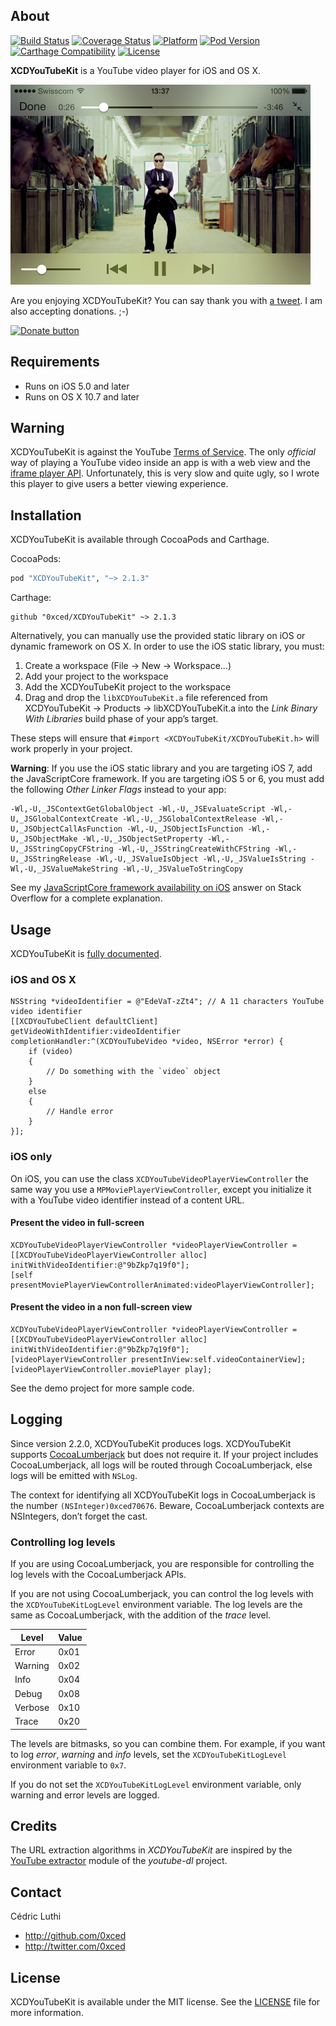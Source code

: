 ## About

[![Build Status](https://img.shields.io/travis/0xced/XCDYouTubeKit/develop.svg?style=flat)](https://travis-ci.org/0xced/XCDYouTubeKit)
[![Coverage Status](https://img.shields.io/coveralls/0xced/XCDYouTubeKit/develop.svg?style=flat)](https://coveralls.io/r/0xced/XCDYouTubeKit?branch=develop)
[![Platform](https://img.shields.io/cocoapods/p/XCDYouTubeKit.svg?style=flat)](http://cocoadocs.org/docsets/XCDYouTubeKit/)
[![Pod Version](https://img.shields.io/cocoapods/v/XCDYouTubeKit.svg?style=flat)](https://cocoapods.org/pods/XCDYouTubeKit)
[![Carthage Compatibility](https://img.shields.io/badge/carthage-✓-f2a77e.svg?style=flat)](https://github.com/Carthage/Carthage/)
[![License](https://img.shields.io/cocoapods/l/XCDYouTubeKit.svg?style=flat)](LICENSE)

**XCDYouTubeKit** is a YouTube video player for iOS and OS X.

<img src="Screenshots/XCDYouTubeVideoPlayerViewController.png" width="480" height="320">

Are you enjoying XCDYouTubeKit? You can say thank you with [a tweet](https://twitter.com/intent/tweet?text=%400xced%20Thank%20you%20for%20XCDYouTubeKit%2E). I am also accepting donations. ;-)

[![Donate button](https://www.paypalobjects.com/en_US/i/btn/btn_donateCC_LG.gif)](https://www.paypal.com/cgi-bin/webscr?cmd=_s-xclick&hosted_button_id=MGEPRSNQFMV3W)

## Requirements

- Runs on iOS 5.0 and later
- Runs on OS X 10.7 and later

## Warning

XCDYouTubeKit is against the YouTube [Terms of Service](https://www.youtube.com/t/terms). The only *official* way of playing a YouTube video inside an app is with a web view and the [iframe player API](https://developers.google.com/youtube/iframe_api_reference). Unfortunately, this is very slow and quite ugly, so I wrote this player to give users a better viewing experience.

## Installation

XCDYouTubeKit is available through CocoaPods and Carthage.

CocoaPods:
```ruby
pod "XCDYouTubeKit", "~> 2.1.3"
```

Carthage:
```objc
github "0xced/XCDYouTubeKit" ~> 2.1.3
```

Alternatively, you can manually use the provided static library on iOS or dynamic framework on OS X. In order to use the iOS static library, you must:

1. Create a workspace (File → New → Workspace…)
2. Add your project to the workspace
3. Add the XCDYouTubeKit project to the workspace
4. Drag and drop the `libXCDYouTubeKit.a` file referenced from XCDYouTubeKit → Products → libXCDYouTubeKit.a into the *Link Binary With Libraries* build phase of your app’s target.

These steps will ensure that `#import <XCDYouTubeKit/XCDYouTubeKit.h>` will work properly in your project.

**Warning**: If you use the iOS static library and you are targeting iOS 7, add the JavaScriptCore framework. If you are targeting iOS 5 or 6, you must add the following *Other Linker Flags* instead to your app:

```
-Wl,-U,_JSContextGetGlobalObject -Wl,-U,_JSEvaluateScript -Wl,-U,_JSGlobalContextCreate -Wl,-U,_JSGlobalContextRelease -Wl,-U,_JSObjectCallAsFunction -Wl,-U,_JSObjectIsFunction -Wl,-U,_JSObjectMake -Wl,-U,_JSObjectSetProperty -Wl,-U,_JSStringCopyCFString -Wl,-U,_JSStringCreateWithCFString -Wl,-U,_JSStringRelease -Wl,-U,_JSValueIsObject -Wl,-U,_JSValueIsString -Wl,-U,_JSValueMakeString -Wl,-U,_JSValueToStringCopy
```

See my [JavaScriptCore framework availability on iOS](http://stackoverflow.com/questions/23514579/javascriptcore-framework-availability-on-ios/23514580#23514580) answer on Stack Overflow for a complete explanation.


## Usage

XCDYouTubeKit is [fully documented](http://cocoadocs.org/docsets/XCDYouTubeKit/).

### iOS and OS X

```objc
NSString *videoIdentifier = @"EdeVaT-zZt4"; // A 11 characters YouTube video identifier
[[XCDYouTubeClient defaultClient] getVideoWithIdentifier:videoIdentifier completionHandler:^(XCDYouTubeVideo *video, NSError *error) {
	if (video)
	{
		// Do something with the `video` object
	}
	else
	{
		// Handle error
	}
}];
```

### iOS only

On iOS, you can use the class `XCDYouTubeVideoPlayerViewController` the same way you use a `MPMoviePlayerViewController`, except you initialize it with a YouTube video identifier instead of a content URL.

#### Present the video in full-screen

```objc
XCDYouTubeVideoPlayerViewController *videoPlayerViewController = [[XCDYouTubeVideoPlayerViewController alloc] initWithVideoIdentifier:@"9bZkp7q19f0"];
[self presentMoviePlayerViewControllerAnimated:videoPlayerViewController];
```

#### Present the video in a non full-screen view

```objc
XCDYouTubeVideoPlayerViewController *videoPlayerViewController = [[XCDYouTubeVideoPlayerViewController alloc] initWithVideoIdentifier:@"9bZkp7q19f0"];
[videoPlayerViewController presentInView:self.videoContainerView];
[videoPlayerViewController.moviePlayer play];
```

See the demo project for more sample code.

## Logging

Since version 2.2.0, XCDYouTubeKit produces logs. XCDYouTubeKit supports [CocoaLumberjack](https://github.com/CocoaLumberjack/CocoaLumberjack) but does not require it. If your project includes CocoaLumberjack, all logs will be routed through CocoaLumberjack, else logs will be emitted with `NSLog`.

The context for identifying all XCDYouTubeKit logs in CocoaLumberjack is the number `(NSInteger)0xced70676`. Beware, CocoaLumberjack contexts are NSIntegers, don’t forget the cast.

### Controlling log levels

If you are using CocoaLumberjack, you are responsible for controlling the log levels with the CocoaLumberjack APIs.

If you are not using CocoaLumberjack, you can control the log levels with the `XCDYouTubeKitLogLevel` environment variable. The log levels are the same as CocoaLumberjack, with the addition of the *trace* level.

Level   | Value
--------|------
Error   | 0x01
Warning | 0x02
Info    | 0x04
Debug   | 0x08
Verbose | 0x10
Trace   | 0x20
 
The levels are bitmasks, so you can combine them. For example, if you want to log *error*, *warning* and *info* levels, set the `XCDYouTubeKitLogLevel` environment variable to `0x7`.

If you do not set the `XCDYouTubeKitLogLevel` environment variable, only warning and error levels are logged.

## Credits

The URL extraction algorithms in *XCDYouTubeKit* are inspired by the [YouTube extractor](https://github.com/rg3/youtube-dl/blob/master/youtube_dl/extractor/youtube.py) module of the *youtube-dl* project.

## Contact

Cédric Luthi

- http://github.com/0xced
- http://twitter.com/0xced

## License

XCDYouTubeKit is available under the MIT license. See the [LICENSE](LICENSE) file for more information.
